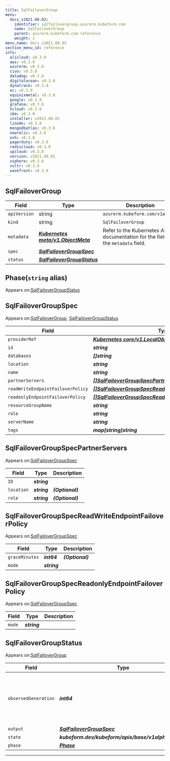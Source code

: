 ```yaml
---
title: SqlFailoverGroup
menu:
  docs_v2021.08.02:
    identifier: sqlfailovergroup-azurerm.kubeform.com
    name: SqlFailoverGroup
    parent: azurerm.kubeform.com-reference
    weight: 1
menu_name: docs_v2021.08.02
section_menu_id: reference
info:
  alicloud: v0.3.0
  aws: v0.3.0
  azurerm: v0.3.0
  civo: v0.3.0
  datadog: v0.3.0
  digitalocean: v0.3.0
  dynatrace: v0.3.0
  ec: v0.3.0
  equinixmetal: v0.3.0
  google: v0.3.0
  grafana: v0.3.0
  hcloud: v0.3.0
  ibm: v0.3.0
  installer: v2021.08.02
  linode: v0.3.0
  mongodbatlas: v0.3.0
  newrelic: v0.3.0
  ovh: v0.3.0
  pagerduty: v0.3.0
  rediscloud: v0.3.0
  upcloud: v0.3.0
  version: v2021.08.02
  vsphere: v0.3.0
  vultr: v0.3.0
  wavefront: v0.3.0
---
```


## SqlFailoverGroup
| Field | Type | Description |
| ------ | ----- | ----------- |
| `apiVersion` | string | `azurerm.kubeform.com/v1alpha1` |
|    `kind` | string | `SqlFailoverGroup` |
| `metadata` | ***[Kubernetes meta/v1.ObjectMeta](https://v1-18.docs.kubernetes.io/docs/reference/generated/kubernetes-api/v1.18/#objectmeta-v1-meta)***|Refer to the Kubernetes API documentation for the fields of the `metadata` field.|
| `spec` | ***[SqlFailoverGroupSpec](#sqlfailovergroupspec)***||
| `status` | ***[SqlFailoverGroupStatus](#sqlfailovergroupstatus)***||
## Phase(`string` alias)

Appears on:[SqlFailoverGroupStatus](#sqlfailovergroupstatus)

## SqlFailoverGroupSpec

Appears on:[SqlFailoverGroup](#sqlfailovergroup), [SqlFailoverGroupStatus](#sqlfailovergroupstatus)

| Field | Type | Description |
| ------ | ----- | ----------- |
| `providerRef` | ***[Kubernetes core/v1.LocalObjectReference](https://v1-18.docs.kubernetes.io/docs/reference/generated/kubernetes-api/v1.18/#localobjectreference-v1-core)***||
| `id` | ***string***||
| `databases` | ***[]string***| ***(Optional)*** |
| `location` | ***string***| ***(Optional)*** |
| `name` | ***string***||
| `partnerServers` | ***[[]SqlFailoverGroupSpecPartnerServers](#sqlfailovergroupspecpartnerservers)***||
| `readWriteEndpointFailoverPolicy` | ***[[]SqlFailoverGroupSpecReadWriteEndpointFailoverPolicy](#sqlfailovergroupspecreadwriteendpointfailoverpolicy)***||
| `readonlyEndpointFailoverPolicy` | ***[[]SqlFailoverGroupSpecReadonlyEndpointFailoverPolicy](#sqlfailovergroupspecreadonlyendpointfailoverpolicy)***| ***(Optional)*** |
| `resourceGroupName` | ***string***||
| `role` | ***string***| ***(Optional)*** |
| `serverName` | ***string***||
| `tags` | ***map[string]string***| ***(Optional)*** |
## SqlFailoverGroupSpecPartnerServers

Appears on:[SqlFailoverGroupSpec](#sqlfailovergroupspec)

| Field | Type | Description |
| ------ | ----- | ----------- |
| `ID` | ***string***||
| `location` | ***string***| ***(Optional)*** |
| `role` | ***string***| ***(Optional)*** |
## SqlFailoverGroupSpecReadWriteEndpointFailoverPolicy

Appears on:[SqlFailoverGroupSpec](#sqlfailovergroupspec)

| Field | Type | Description |
| ------ | ----- | ----------- |
| `graceMinutes` | ***int64***| ***(Optional)*** |
| `mode` | ***string***||
## SqlFailoverGroupSpecReadonlyEndpointFailoverPolicy

Appears on:[SqlFailoverGroupSpec](#sqlfailovergroupspec)

| Field | Type | Description |
| ------ | ----- | ----------- |
| `mode` | ***string***||
## SqlFailoverGroupStatus

Appears on:[SqlFailoverGroup](#sqlfailovergroup)

| Field | Type | Description |
| ------ | ----- | ----------- |
| `observedGeneration` | ***int64***| ***(Optional)*** Resource generation, which is updated on mutation by the API Server.|
| `output` | ***[SqlFailoverGroupSpec](#sqlfailovergroupspec)***| ***(Optional)*** |
| `state` | ***kubeform.dev/kubeform/apis/base/v1alpha1.State***| ***(Optional)*** |
| `phase` | ***[Phase](#phase)***| ***(Optional)*** |
---
